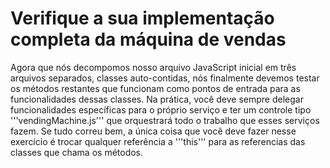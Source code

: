 # Verifique a sua implementação completa da máquina de vendas
Agora que nós decompomos nosso arquivo JavaScript inicial em três arquivos separados, classes auto-contidas, nós finalmente devemos testar os métodos restantes que funcionam como pontos de entrada para as funcionalidades dessas classes. Na prática, você deve sempre delegar funcionalidades específicas para o próprio serviço e ter um controle tipo '''vendingMachine.js''' que orquestrará todo o trabalho que esses serviços fazem. Se tudo correu bem, a única coisa que você deve fazer nesse exercício é trocar qualquer referência a '''this''' para as referencias das classes que chama os métodos.
